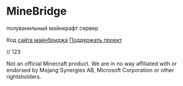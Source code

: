# MineBridge
полуванильный майнкрафт сервер

Код [сайта майнбриджа](https://майнбридж.рф/)
[Поддержать проект](https://майнбридж.рф/shop)

// 123

Not an official Minecraft product. We are in no way affiliated with or endorsed by Mojang Synergies AB, Microsoft Corporation or other rightsholders.